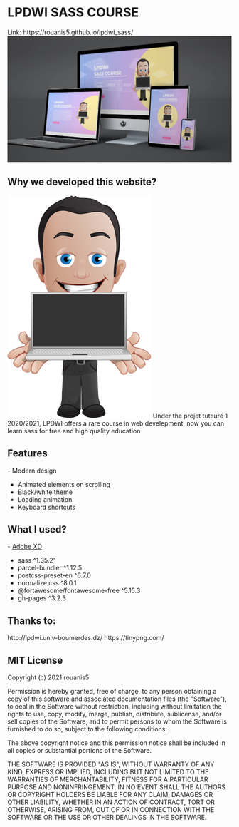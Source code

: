 <h1>LPDWI SASS COURSE</h1>
Link: https://rouanis5.github.io/lpdwi_sass/
<img src="https://raw.githubusercontent.com/rouanis5/lpdwi_sass/main/images/readme.jpg" alt="LPDWI SASS COURSE website in different screens">

<h2>Why we developed this website?</h2>
<img src="https://raw.githubusercontent.com/rouanis5/lpdwi_sass/main/images/img1.png" alt="">
Under the projet tuteuré 1 2020/2021, LPDWI offers a rare course in web develepment, now you can learn sass for free and high quality education
<h2>Features</h2>
 - Modern design

 - Animated elements on scrolling
 - Black/white theme
 - Loading animation
 - Keyboard shortcuts
<h2>What I used?</h2>
 - <a href="https://xd.adobe.com/view/c2ec2825-6c7f-4a47-8974-c6916bb4ad92-97bf/" target="_blank">Adobe XD</a>

 - sass ^1.35.2"
 - parcel-bundler ^1.12.5
 - postcss-preset-en ^6.7.0
 - normalize.css ^8.0.1
 - @fortawesome/fontawesome-free ^5.15.3
 - gh-pages ^3.2.3
<h2>Thanks to:</h2>
http://lpdwi.univ-boumerdes.dz/
https://tinypng.com/
<h2>MIT License</h2>

Copyright (c) 2021 rouanis5

Permission is hereby granted, free of charge, to any person obtaining a copy
of this software and associated documentation files (the "Software"), to deal
in the Software without restriction, including without limitation the rights
to use, copy, modify, merge, publish, distribute, sublicense, and/or sell
copies of the Software, and to permit persons to whom the Software is
furnished to do so, subject to the following conditions:

The above copyright notice and this permission notice shall be included in all
copies or substantial portions of the Software.

THE SOFTWARE IS PROVIDED "AS IS", WITHOUT WARRANTY OF ANY KIND, EXPRESS OR
IMPLIED, INCLUDING BUT NOT LIMITED TO THE WARRANTIES OF MERCHANTABILITY,
FITNESS FOR A PARTICULAR PURPOSE AND NONINFRINGEMENT. IN NO EVENT SHALL THE
AUTHORS OR COPYRIGHT HOLDERS BE LIABLE FOR ANY CLAIM, DAMAGES OR OTHER
LIABILITY, WHETHER IN AN ACTION OF CONTRACT, TORT OR OTHERWISE, ARISING FROM,
OUT OF OR IN CONNECTION WITH THE SOFTWARE OR THE USE OR OTHER DEALINGS IN THE
SOFTWARE.
